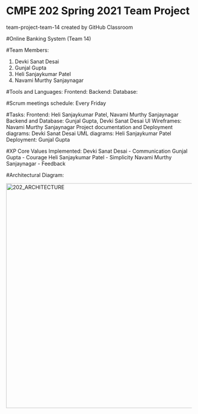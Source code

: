 # CMPE 202 Spring 2021 Team Project
team-project-team-14 created by GitHub Classroom

#Online Banking System (Team 14)

#Team Members:
1. Devki Sanat Desai
2. Gunjal Gupta
3. Heli Sanjaykumar Patel
4. Navami Murthy Sanjaynagar

#Tools and Languages:
Frontend:
Backend:
Database:

#Scrum meetings schedule:
Every Friday

#Tasks:
Frontend: Heli Sanjaykumar Patel, Navami Murthy Sanjaynagar
Backend and Database: Gunjal Gupta, Devki Sanat Desai
UI Wireframes: Navami Murthy Sanjaynagar
Project documentation and Deployment diagrams: Devki Sanat Desai
UML diagrams: Heli Sanjaykumar Patel
Deployment: Gunjal Gupta

#XP Core Values Implemented:
Devki Sanat Desai - Communication
Gunjal Gupta - Courage
Heli Sanjaykumar Patel - Simplicity
Navami Murthy Sanjaynagar - Feedback

#Architectural Diagram:

<img width="610" alt="202_ARCHITECTURE" src="https://user-images.githubusercontent.com/78130620/117390996-fb108c00-aea3-11eb-9e1d-3eb01793d210.png">

